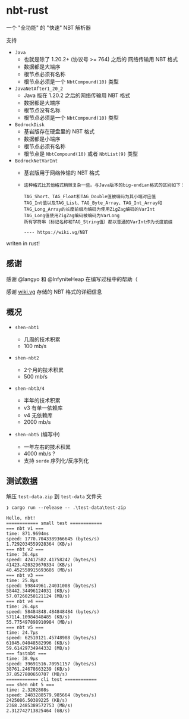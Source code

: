 # nbt-rust

一个 "全功能" 的 "快速" NBT 解析器

支持

- `Java`
  - 也就是除了 1.20.2+ (协议号 >= 764) 之后的 网络传输用 NBT 格式
  - 数据都是大端序
  - 根节点必须有名称
  - 根节点必须是一个 `NbtCompound(10)` 类型
- `JavaNetAfter1_20_2`
  - Java 版在 1.20.2 之后的网络传输用 NBT 格式
  - 数据都是大端序
  - 根节点没有名称
  - 根节点必须是一个 `NbtCompound(10)` 类型
- `BedrockDisk`
  - 基岩版存在硬盘里的 NBT 格式
  - 数据都是小端序
  - 根节点必须有名称
  - 根节点是 `NbtCompound(10)` 或者 `NbtList(9)` 类型
- `BedrockNetVarInt`
  - 基岩版用于网络传输的 NBT 格式

  - ```text
    这种格式比其他格式稍微复杂一些。与Java版本的big-endian格式的区别如下：

    TAG_Short、TAG_Float和TAG_Double值被编码为其小端对应值
    TAG_Int值以及TAG_List、TAG_Byte_Array、TAG_Int_Array和TAG_Long_Array的长度前缀均编码为使用ZigZag编码的VarInt
    TAG_Long值使用ZigZag编码被编码为VarLong
    所有字符串（标记名称和TAG_String值）都以普通的VarInt作为长度前缀

    ---- https://wiki.vg/NBT
    ```


writen in rust!

## 感谢

感谢 @langyo 和 @InfyniteHeap
在编写过程中的帮助（

感谢 [wiki.vg](https://wiki.vg/NBT) 存储的 NBT 格式的详细信息

## 概况

- `shen-nbt1`
  - 几周的技术积累
  - 100 mb/s

- `shen-nbt2`
  - 2个月的技术积累
  - 500 mb/s

- `shen-nbt3/4`
  - 半年的技术积累
  - v3 有单一依赖库
  - v4 无依赖库
  - 2000 mb/s

- `shen-nbt5` (编写中)
  - 一年左右的技术积累
  - 4000 mb/s ?
  - 支持 `serde` 序列化/反序列化

## 测试数据

解压 `test-data.zip` 到 `test-data` 文件夹

```text
❯ cargo run --release -- .\test-data\test-zip

Hello, nbt!
============ small test ============
=== nbt v1 ===
time: 871.9694ms
speed: 1770.7043389366645 (bytes/s)
1.7292034559928364 (KB/s)
=== nbt v2 ===
time: 36.4µs
speed: 42417582.41758242 (bytes/s)
41423.420329670334 (KB/s)
40.452558915693686 (MB/s)
=== nbt v3 ===
time: 25.8µs
speed: 59844961.24031008 (bytes/s)
58442.34496124031 (KB/s)
57.07260250121124 (MB/s)
=== nbt v4 ===
time: 26.4µs
speed: 58484848.484848484 (bytes/s)
57114.10984848485 (KB/s)
55.775497898910984 (MB/s)
=== nbt v5 ===
time: 24.7µs
speed: 62510121.45748988 (bytes/s)
61045.04048582996 (KB/s)
59.61429734944332 (MB/s)
=== fastnbt ===
time: 38.9µs
speed: 39691516.70951157 (bytes/s)
38761.24678663239 (KB/s)
37.8527800650707 (MB/s)
============ cli test ============
=== shen nbt 5 ===
time: 2.3202808s
speed: 2483288579.985664 (bytes/s)
2425086.50389225 (KB/s)
2368.2485389572753 (MB/s)
2.312742713825464 (GB/s)
```
